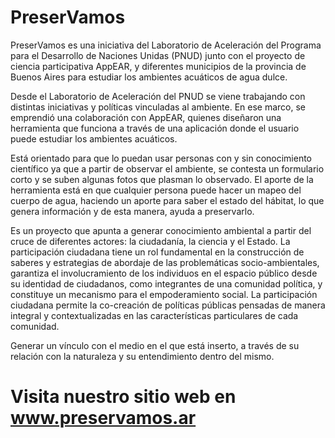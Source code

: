 # PreserVamos

PreserVamos es una iniciativa del Laboratorio de Aceleración del Programa para el Desarrollo de Naciones Unidas (PNUD) junto con el proyecto de ciencia participativa AppEAR, y diferentes municipios de la provincia de Buenos Aires para estudiar los ambientes acuáticos de agua dulce.

Desde el Laboratorio de Aceleración del PNUD se viene trabajando con distintas iniciativas y políticas vinculadas al ambiente. En ese marco, se emprendió una colaboración con AppEAR, quienes diseñaron una herramienta que funciona a través de una aplicación donde el usuario puede estudiar los ambientes acuáticos.

Está orientado para que lo puedan usar personas con y sin conocimiento científico ya que a partir de observar el ambiente, se contesta un formulario corto y se suben algunas fotos que plasman lo observado. El aporte de la herramienta está en que cualquier persona puede hacer un mapeo del cuerpo de agua, haciendo un aporte para saber el estado del hábitat, lo que genera información y de esta manera, ayuda a preservarlo.

Es un proyecto que apunta a generar conocimiento ambiental a partir del cruce de diferentes actores: la ciudadanía, la ciencia y el Estado. La participación ciudadana tiene un rol fundamental en la construcción de saberes y estrategias de abordaje de las problemáticas socio-ambientales, garantiza el involucramiento de los individuos en el espacio público desde su identidad de ciudadanos, como integrantes de una comunidad política, y constituye un mecanismo para el empoderamiento social. La participación ciudadana permite la co-creación de políticas públicas pensadas de manera integral y contextualizadas en las características particulares de cada comunidad.

Generar un vínculo con el medio en el que está inserto, a través de su relación con la naturaleza y su entendimiento dentro del mismo.

# Visita nuestro sitio web en www.preservamos.ar
